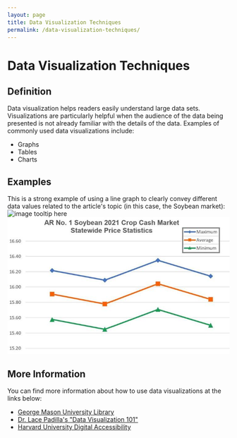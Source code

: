 ```yaml
---
layout: page
title: Data Visualization Techniques
permalink: /data-visualization-techniques/
---
```


<h1>Data Visualization Techniques</h1>

<h2>Definition</h2>
Data visualization helps readers easily understand large data sets. Visualizations are particularly helpful when the audience of the data being presented is not already familiar with the details of the data. Examples of commonly used data visualizations include:

 + Graphs
 + Tables
 + Charts

<h2>Examples</h2>

This is a strong example of using a line graph to clearly convey different data values related to the article's topic (in this case, the Soybean market):
![image tooltip here](/assets/fig1-soybean-february-11-2022-crop.jpeg)
![Line Graph Example Using Soybean Market Prices](/assets/images/fig1-soybean-february-11-2022-crop.jpeg)

<h2>More Information</h2>
You can find more information about how to use data visualizations at the links below:

 + [George Mason University Library](https://infoguides.gmu.edu/data-visualization)
 + [Dr. Lace Padilla's "Data Visualization 101"](https://www.youtube.com/watch?v=srz8y8x5zhc&ab_channel=Dr.LacePadilla)
 + [Harvard University Digital Accessibility](https://accessibility.huit.harvard.edu/data-viz-charts-graphs)
